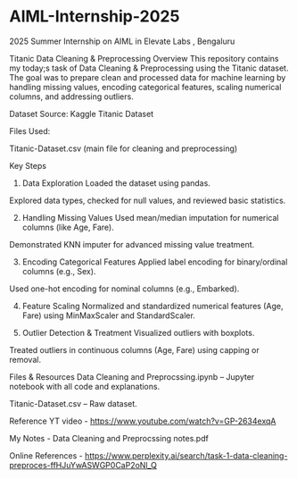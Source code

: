 # AIML-Internship-2025
2025 Summer Internship on AIML in Elevate Labs , Bengaluru


Titanic Data Cleaning & Preprocessing
Overview
This repository contains my today;s task of Data Cleaning & Preprocessing using the Titanic dataset. The goal was to prepare clean and processed data for machine learning by handling missing values, encoding categorical features, scaling numerical columns, and addressing outliers.

Dataset
Source: Kaggle Titanic Dataset

Files Used:

Titanic-Dataset.csv (main file for cleaning and preprocessing)

Key Steps
1. Data Exploration
Loaded the dataset using pandas.

Explored data types, checked for null values, and reviewed basic statistics.

2. Handling Missing Values
Used mean/median imputation for numerical columns (like Age, Fare).

Demonstrated KNN imputer for advanced missing value treatment.

3. Encoding Categorical Features
Applied label encoding for binary/ordinal columns (e.g., Sex).

Used one-hot encoding for nominal columns (e.g., Embarked).

4. Feature Scaling
Normalized and standardized numerical features (Age, Fare) using MinMaxScaler and StandardScaler.

5. Outlier Detection & Treatment
Visualized outliers with boxplots.

Treated outliers in continuous columns (Age, Fare) using capping or removal.

Files & Resources
Data Cleaning and Preprocssing.ipynb – Jupyter notebook with all code and explanations.

Titanic-Dataset.csv – Raw dataset.

Reference YT video - https://www.youtube.com/watch?v=GP-2634exqA

My Notes - Data Cleaning and Preprocssing notes.pdf

Online References - https://www.perplexity.ai/search/task-1-data-cleaning-preproces-ffHJuYwASWGP0CaP2oNl_Q
